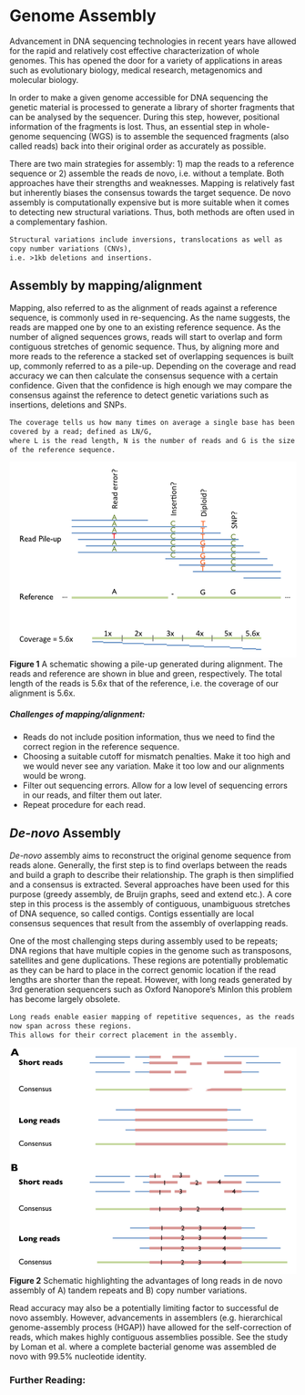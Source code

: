 # Genome Assembly

Advancement in DNA sequencing technologies in recent years have allowed for the rapid and relatively cost effective characterization
of whole genomes. This has opened the door for a variety of applications in areas such as evolutionary biology, medical research,
metagenomics and molecular biology.

In order to make a given genome accessible for DNA sequencing the genetic material is processed to generate a library of shorter
fragments that can be analysed by the sequencer. During this step, however, positional information of the fragments is lost.
Thus, an essential step in whole-genome sequencing (WGS) is to assemble the sequenced fragments (also called reads) back into
their original order as accurately as possible.

There are two main strategies for assembly: 1) map the reads to a reference sequence or 2) assemble the reads de novo, i.e. without a template. Both approaches have their strengths and weaknesses. Mapping is relatively fast but inherently biases the consensus towards the target sequence. De novo assembly is computationally expensive but is more suitable when it comes to detecting new structural variations. Thus, both methods are often used in a complementary fashion.

```
Structural variations include inversions, translocations as well as copy number variations (CNVs),
i.e. >1kb deletions and insertions.
```

## Assembly by mapping/alignment
Mapping, also referred to as the alignment of reads against a reference sequence, is commonly used in re-sequencing.  As the name suggests, the reads are mapped one by one to an existing reference sequence. As the number of aligned sequences grows, reads will start to overlap and form contiguous stretches of genomic sequence. Thus, by aligning more and more reads to the reference a stacked set of overlapping sequences is built up, commonly referred to as a pile-up. Depending on the coverage and read accuracy we can then calculate the consensus sequence with a certain confidence. Given that the confidence is high enough we may compare the consensus against the reference to detect genetic variations such as insertions, deletions and SNPs.

```
The coverage tells us how many times on average a single base has been covered by a read; defined as LN/G,
where L is the read length, N is the number of reads and G is the size of the reference sequence.
```

![alt text](https://github.com/demharters/assemblyTutorial/blob/master/figures/pile-up.png)
**Figure 1** A schematic showing a pile-up generated during alignment. The reads and reference are shown in blue and green, respectively. The total length of the reads is 5.6x that of the reference, i.e. the coverage of our alignment is 5.6x.

##### Challenges of mapping/alignment:
- Reads do not include position information, thus we need to find the correct region in the reference sequence.
- Choosing a suitable cutoff for mismatch penalties. Make it too high and we would never see any variation. Make it too low and our alignments would be wrong. 
- Filter out sequencing errors. Allow for a low level of sequencing errors in our reads, and filter them out later.
- Repeat procedure for each read.


## *De-novo* Assembly
*De-novo* assembly aims to reconstruct the original genome sequence from reads alone. Generally, the first step is to find overlaps between the reads and build a graph to describe their relationship. The graph is then simplified and a consensus is extracted. Several approaches have been used for this purpose (greedy assembly, de Bruijn graphs, seed and extend etc.).  A core step in this process is the assembly of contiguous, unambiguous stretches of DNA sequence, so called contigs. Contigs essentially are local consensus sequences that result from the assembly of overlapping reads.

One of the most challenging steps during assembly used to be repeats; DNA regions that have multiple copies in the genome such as transposons, satellites and gene duplications. These regions are potentially problematic as they can be hard to place in the correct genomic location if the read lengths are shorter than the repeat. However, with long reads generated by 3rd generation sequencers such as Oxford Nanopore’s MinIon this problem has become largely obsolete. 

```
Long reads enable easier mapping of repetitive sequences, as the reads now span across these regions.
This allows for their correct placement in the assembly.
```

![alt text](https://github.com/demharters/assemblyTutorial/blob/master/figures/longvsshort.png)
**Figure 2** Schematic highlighting the advantages of long reads in de novo assembly of A) tandem repeats and B) copy number variations. 

Read accuracy may also be a potentially limiting factor to successful de novo assembly.  However, advancements in assemblers (e.g. hierarchical genome-assembly process (HGAP)) have allowed for the self-correction of reads, which makes highly contiguous assemblies possible. See the study by Loman et al. where a complete bacterial genome was assembled de novo with 99.5% nucleotide identity.

### Further Reading:



